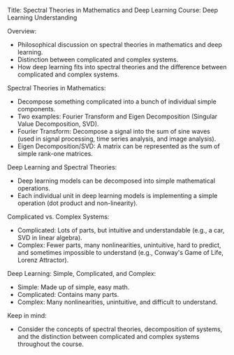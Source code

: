
Title: Spectral Theories in Mathematics and Deep Learning
Course: Deep Learning Understanding

Overview:
- Philosophical discussion on spectral theories in mathematics and deep learning.
- Distinction between complicated and complex systems.
- How deep learning fits into spectral theories and the difference between complicated and complex systems.

Spectral Theories in Mathematics:
- Decompose something complicated into a bunch of individual simple components.
- Two examples: Fourier Transform and Eigen Decomposition (Singular Value Decomposition, SVD).
- Fourier Transform: Decompose a signal into the sum of sine waves (used in signal processing, time series analysis, and image analysis).
- Eigen Decomposition/SVD: A matrix can be represented as the sum of simple rank-one matrices.

Deep Learning and Spectral Theories:
- Deep learning models can be decomposed into simple mathematical operations.
- Each individual unit in deep learning models is implementing a simple operation (dot product and non-linearity).

Complicated vs. Complex Systems:
- Complicated: Lots of parts, but intuitive and understandable (e.g., a car, SVD in linear algebra).
- Complex: Fewer parts, many nonlinearities, unintuitive, hard to predict, and sometimes impossible to understand (e.g., Conway's Game of Life, Lorenz Attractor).

Deep Learning: Simple, Complicated, and Complex:
- Simple: Made up of simple, easy math.
- Complicated: Contains many parts.
- Complex: Many nonlinearities, unintuitive, and difficult to understand.

Keep in mind:
- Consider the concepts of spectral theories, decomposition of systems, and the distinction between complicated and complex systems throughout the course.